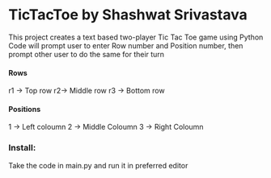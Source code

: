 # TicTacToe by Shashwat Srivastava
This project creates a text based two-player Tic Tac Toe game using Python
Code will prompt user to enter Row number and Position number, then prompt other user to do the same for their turn

#### Rows
r1 -> Top row
r2-> Middle row
r3 -> Bottom row
#### Positions
1 -> Left coloumn
2 -> Middle Coloumn
3 -> Right Coloumn
### Install: 
Take the code in main.py and run it in preferred editor

